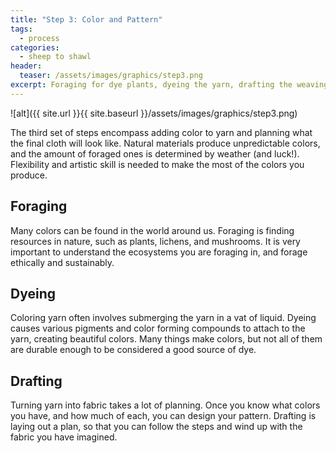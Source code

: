 ```yaml
---
title: "Step 3: Color and Pattern"
tags:
  - process
categories:
  - sheep to shawl
header:
  teaser: /assets/images/graphics/step3.png
excerpt: Foraging for dye plants, dyeing the yarn, drafting the weaving pattern.
---
```


![alt]({{ site.url }}{{ site.baseurl }}/assets/images/graphics/step3.png)

The third set of steps encompass adding color to yarn and planning what the final cloth will look like. Natural materials produce unpredictable colors, and the amount of foraged ones is determined by weather (and luck!). Flexibility and artistic skill is needed to make the most of the colors you produce.

## Foraging
Many colors can be found in the world around us. Foraging is finding resources in nature, such as plants, lichens, and mushrooms. It is very important to understand the ecosystems you are foraging in, and forage ethically and sustainably.

## Dyeing
Coloring yarn often involves submerging the yarn in a vat of liquid. Dyeing causes various pigments and color forming compounds to attach to the yarn, creating beautiful colors. Many things make colors, but not all of them are durable enough to be considered a good source of dye.

## Drafting
Turning yarn into fabric takes a lot of planning. Once you know what colors you have, and how much of each, you can design your pattern. Drafting is laying out a plan, so that you can follow the steps and wind up with the fabric you have imagined.

